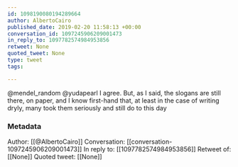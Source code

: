 ```yaml
---
id: 1098190080194289664
author: AlbertoCairo
published_date: 2019-02-20 11:58:13 +00:00
conversation_id: 1097245906209001473
in_reply_to: 1097782574984953856
retweet: None
quoted_tweet: None
type: tweet
tags:

---
```


@mendel_random @yudapearl I agree. But, as I said, the slogans are still there, on paper, and I know first-hand that, at least in the case of writing dryly, many took them seriously and still do to this day

### Metadata

Author: [[@AlbertoCairo]]
Conversation: [[conversation-1097245906209001473]]
In reply to: [[1097782574984953856]]
Retweet of: [[None]]
Quoted tweet: [[None]]
